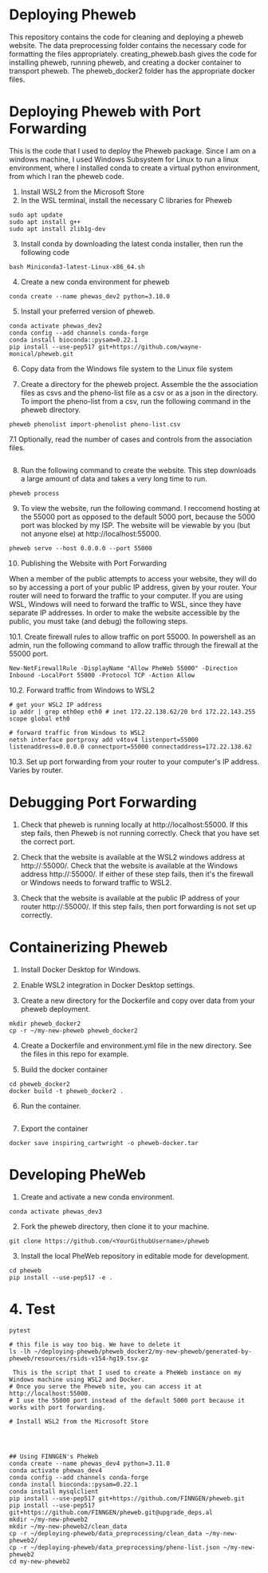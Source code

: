 # Deploying Pheweb

This repository contains the code for cleaning and deploying a pheweb website. The data preprocessing folder contains the necessary code for formatting the files appropriately. creating_pheweb.bash gives the code for installing pheweb, running pheweb, and creating a docker container to transport pheweb. The pheweb_docker2 folder has the appropriate docker files. 


# Deploying Pheweb with Port Forwarding

This is the code that I used to deploy the Pheweb package. Since I am on a windows machine, I used Windows Subsystem for Linux to run a linux environment, where I installed conda to create a virtual python environment, from which I ran the pheweb code. 

1. Install WSL2 from the Microsoft Store
2. In the WSL terminal, install the necessary C libraries for Pheweb

```
sudo apt update
sudo apt install g++
sudo apt install zlib1g-dev 
```

3. Install conda by downloading the latest conda installer, then run the following code

```
bash Miniconda3-latest-Linux-x86_64.sh 
```

4. Create a new conda environment for pheweb

```
conda create --name phewas_dev2 python=3.10.0 
```

5. Install your preferred version of pheweb. 

```
conda activate phewas_dev2
conda config --add channels conda-forge
conda install bioconda::pysam=0.22.1
pip install --use-pep517 git+https://github.com/wayne-monical/pheweb.git 
```


6. Copy data from the Windows file system to the Linux file system

7. Create a directory for the pheweb project. Assemble the the association files as csvs and the pheno-list file as a csv or as a json in the directory. To import the pheno-list from a csv, run the following command in the pheweb directory.

```
pheweb phenolist import-phenolist pheno-list.csv
```


7.1 Optionally, read the number of cases and controls from the association files.

```pheweb phenolist read-info-from-association-files
```

8. Run the following command to create the website. This step downloads a large amount of data and takes a very long time to run. 

```
pheweb process
```

9. To view the website, run the following command. I reccomend hosting at the 55000 port as opposed to the default 5000 port, because the 5000 port was blocked by my ISP. The website will be viewable by you (but not anyone else) at http://localhost:55000.

```
pheweb serve --host 0.0.0.0 --port 55000
```

10. Publishing the Website with Port Forwarding

When a member of the public attempts to access your website, they will do so by accessing a port of your public IP address, given by your router. Your router will need to forward the traffic to your computer. If you are using WSL, Windows will need to forward the traffic to WSL, since they have separate IP addresses. In order to make the website accessible by the public, you must take (and debug) the following steps. 

10.1. Create firewall rules to allow traffic on port 55000. In powershell as an admin, run the following command to allow traffic through the firewall at the 55000 port. 

```
New-NetFirewallRule -DisplayName "Allow PheWeb 55000" -Direction Inbound -LocalPort 55000 -Protocol TCP -Action Allow
```

10.2. Forward traffic from Windows to WSL2

```
# get your WSL2 IP address
ip addr | grep eth0ep eth0 # inet 172.22.138.62/20 brd 172.22.143.255 scope global eth0

# forward traffic from Windows to WSL2
netsh interface portproxy add v4tov4 listenport=55000 listenaddress=0.0.0.0 connectport=55000 connectaddress=172.22.138.62
```

10.3. Set up port forwarding from your router to your computer's IP address. Varies by router. 


# Debugging Port Forwarding

1. Check that pheweb is running locally at http://localhost:55000. If this step fails, then Pheweb is not running correctly. Check that you have set the correct port. 

2. Check that the website is available at the WSL2 windows address at http://<WSL2Address>:55000/. Check that the website is available at the Windows address http://<WindowsIPAddress>:55000/. If either of these step fails, then it's the firewall or Windows needs to forward traffic to WSL2.

3. Check that the website is available at the public IP address of your router http://<RouterAddress>:55000/. If this step fails, then port forwarding is not set up correctly.



# Containerizing Pheweb

1. Install Docker Desktop for Windows.

2. Enable WSL2 integration in Docker Desktop settings.

3. Create a new directory for the Dockerfile and copy over data from your pheweb deployment.

```
mkdir pheweb_docker2
cp -r ~/my-new-pheweb pheweb_docker2
```

4. Create a Dockerfile and environment.yml file in the new directory. See the files in this repo for example.

5. Build the docker container

```
cd pheweb_docker2
docker build -t pheweb_docker2 .
```

6. Run the container. 

```docker run -p 55000:55000 pheweb_docker2
```

7. Export the container
```
docker save inspiring_cartwright -o pheweb-docker.tar
```



# Developing PheWeb

1. Create and activate a new conda environment.

```
conda activate phewas_dev3
```

2. Fork the pheweb directory, then clone it to your machine. 

```
git clone https://github.com/<YourGithubUsername>/pheweb
```


3.  Install the local PheWeb repository in editable mode for development.

```
cd pheweb
pip install --use-pep517 -e .
```


# 4. Test

```
pytest
```


```
# this file is way too big. We have to delete it
ls -lh ~/deploying-pheweb/pheweb_docker2/my-new-pheweb/generated-by-pheweb/resources/rsids-v154-hg19.tsv.gz

 This is the script that I used to create a PheWeb instance on my Windows machine using WSL2 and Docker.
# Once you serve the Pheweb site, you can access it at http://localhost:55000.
# I use the 55000 port instead of the default 5000 port because it works with port forwarding. 

# Install WSL2 from the Microsoft Store




## Using FINNGEN's PheWeb
conda create --name phewas_dev4 python=3.11.0
conda activate phewas_dev4
conda config --add channels conda-forge
conda install bioconda::pysam=0.22.1
conda install mysqlclient 
pip install --use-pep517 git+https://github.com/FINNGEN/pheweb.git
pip install --use-pep517 git+https://github.com/FINNGEN/pheweb.git@upgrade_deps.al
mkdir ~/my-new-pheweb2
mkdir ~/my-new-pheweb2/clean_data
cp -r ~/deploying-pheweb/data_preprocessing/clean_data ~/my-new-pheweb2/
cp -r ~/deploying-pheweb/data_preprocessing/pheno-list.json ~/my-new-pheweb2
cd my-new-pheweb2
```
